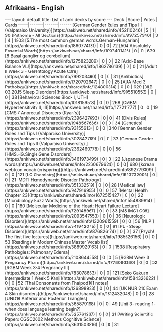 <h2>Afrikaans  -  English</h2>
---
layout: default
title: List of anki decks by score
---
Deck | Score | Votes | Cards
-----|-------|-------|------
[German Gender Rules and Tips III (Valparaiso University)](https://ankiweb.net/shared/info/452110246) | 5 | 1 | 90
[Pathoma - All Sections](https://ankiweb.net/shared/info/997257940) | 3 | 4 | 1803
[5.The most common german words.German-Hungarian](https://ankiweb.net/shared/info/1860774131) | 0 | 0 | 72
[504 Absolutely Essential Words](https://ankiweb.net/shared/info/1093401415) | 0 | 0 | 629
[8 Basal ganglier og cerebellum](https://ankiweb.net/shared/info/1275823209) | 0 | 0 | 22
[Acid-Base Balance VIJ](https://ankiweb.net/shared/info/1862786139) | 0 | 0 | 21
[Adult II Week 3 - Gerentology Acute Care](https://ankiweb.net/shared/info/799203460) | 0 | 0 | 31
[Antibiotics](https://ankiweb.net/shared/info/1720792647) | 0 | 0 | 25
[AUA Med 3 Pathology](https://ankiweb.net/shared/info/124806314) | 0 | 0 | 629
[B&B 03.20.15 Sleep Disorders](https://ankiweb.net/shared/info/905510553) | 0 | 0 | 38
[Behavioral Sciences Block I, UTH](https://ankiweb.net/shared/info/1018159518) | 0 | 0 | 268
[CMBM Hypersensitivity II, III](https://ankiweb.net/shared/info/177211777) | 0 | 0 | 19
[CMS 7 Anorectal Disorders (Ryan's)](https://ankiweb.net/shared/info/2396427693) | 0 | 0 | 41
[Divis Rules](https://ankiweb.net/shared/info/1948567636) | 0 | 0 | 34
[Genetics](https://ankiweb.net/shared/info/93155613) | 0 | 0 | 340
[German Gender Rules and Tips I (Valparaiso University)](https://ankiweb.net/shared/info/502842769) | 0 | 0 | 33
[German Gender Rules and Tips II (Valparaiso University) ](https://ankiweb.net/shared/info/2362460778) | 0 | 0 | 56
[HMS.HG.Single.Gene.Disorders](https://ankiweb.net/shared/info/3461973499) | 0 | 0 | 22
[Japanese Drama words](https://ankiweb.net/shared/info/2260679624) | 0 | 0 | 680
[korean webtoon vocab (crispyring)](https://ankiweb.net/shared/info/892779309) | 0 | 0 | 121
[LC Chemistry](https://ankiweb.net/shared/info/1523732093) | 0 | 0 | 21
[MDTI Hemodynamic Disorder Pathology](https://ankiweb.net/shared/info/351332519) | 0 | 0 | 28
[Medical law](https://ankiweb.net/shared/info/947916955) | 0 | 0 | 57
[Mental Health Chapter 23](https://ankiweb.net/shared/info/1672515427) | 0 | 0 | 22
[Microbiology Buzz Words](https://ankiweb.net/shared/info/1554839914) | 0 | 0 | 180
[Molecular Medicine of the Heart: Heart Failure Lecture](https://ankiweb.net/shared/info/729148967) | 0 | 0 | 33
[MS IMC1 C06](https://ankiweb.net/shared/info/2093547553) | 0 | 0 | 36
[Neurologic Disorders](https://ankiweb.net/shared/info/1320961559) | 0 | 0 | 56
[NLP ](https://ankiweb.net/shared/info/541942045) | 0 | 0 | 61
[PL - Sleep Disorders](https://ankiweb.net/shared/info/876826174) | 0 | 0 | 37
[Psych! The first five lectures](https://ankiweb.net/shared/info/1985626156) | 0 | 0 | 53
[Readings in Modern Chinese Master Vocab list](https://ankiweb.net/shared/info/3889929163) | 0 | 0 | 1538
[Respiratory Pathologies: Pulmonary Edema](https://ankiweb.net/shared/info/2108644558) | 0 | 0 | 5
[RGBM Week 3 Pregnancy Pharm](https://ankiweb.net/shared/info/1778096380) | 0 | 0 | 52
[RGBM Week 3-4 Pregnancy III](https://ankiweb.net/shared/info/783078663) | 0 | 0 | 121
[Soko Gakuen Intermediate 1 Week 5 Kanji](https://ankiweb.net/shared/info/1584326622) | 0 | 0 | 52
[Thai Consonants from Thaipod101 notes](https://ankiweb.net/shared/info/126898923) | 0 | 0 | 44
[UK NUR 210 Exam 4 Skin disorders](https://ankiweb.net/shared/info/1812432048) | 0 | 0 | 28
[UND18 Anterior and Posterior Triangles](https://ankiweb.net/shared/info/565879198) | 0 | 0 | 49
[Unit 3- reading 1- when does language learning begin?](https://ankiweb.net/shared/info/525761337) | 0 | 0 | 21
[Writing Scientific Papers CGSC2002 Methods Cognitive Science](https://ankiweb.net/shared/info/3631503816) | 0 | 0 | 31

